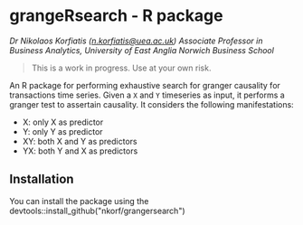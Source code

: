 # grangeRsearch - R package

_Dr Nikolaos Korfiatis (n.korfiatis@uea.ac.uk)_
_Associate Professor in Business Analytics, University of East Anglia_ 
_Norwich Business School_

> This is a work in progress. Use at your own risk.

An R package for performing exhaustive search for granger causality for transactions time series. 
Given a `X` and `Y` timeseries as input, it performs a granger test to assertain causality. It considers the 
following manifestations: 

 * X: only X as predictor
 * Y: only Y as predictor
 * XY: both X and Y as predictors
 * YX: both Y and X as predictors

## Installation 

You can install the package using the devtools::install_github("nkorf/grangersearch")

